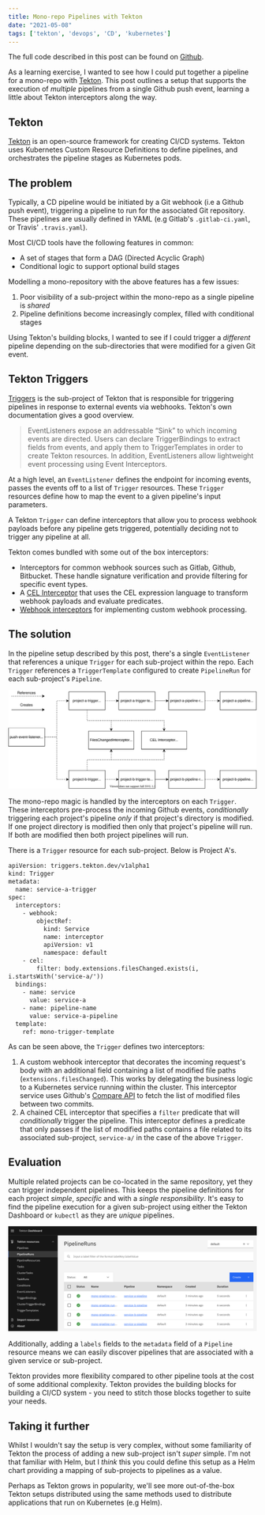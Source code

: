 ```yaml
---
title: Mono-repo Pipelines with Tekton
date: "2021-05-08"
tags: ['tekton', 'devops', 'CD', 'kubernetes']
---
```


The full code described in this post can be found on [Github](https://github.com/janakerman/tekton-mono-repo-demo).

As a learning exercise, I wanted to see how I could put together a pipeline for a mono-repo with [Tekton](https://tekton.dev/). This post outlines a setup that supports the execution of _multiple_ pipelines from a single Github push event, learning a little about Tekton interceptors along the way.


## Tekton

[Tekton](https://tekton.dev/) is an open-source framework for creating CI/CD systems. Tekton uses Kubernetes Custom Resource Definitions to define pipelines, and orchestrates the pipeline stages as Kubernetes pods.

## The problem

Typically, a CD pipeline would be initiated by a Git webhook (i.e a Github push event), triggering a pipeline to run for the associated Git repository. These
pipelines are usually defined in YAML (e.g Gitlab's `.gitlab-ci.yaml`, or Travis' `.travis.yaml`).

Most CI/CD tools have the following features in common:
* A set of stages that form a DAG (Directed Acyclic Graph)
* Conditional logic to support optional build stages

Modelling a mono-repository with the above features has a few issues:
1. Poor visibility of a sub-project within the mono-repo as a single pipeline is _shared_
2. Pipeline definitions become increasingly complex, filled with conditional stages

Using Tekton's building blocks, I wanted to see if I could trigger a _different_ pipeline depending on the sub-directories that were modified for a given Git event.

## Tekton Triggers

[Triggers](https://github.com/tektoncd/triggers) is the sub-project of Tekton that is responsible for triggering pipelines in response to external events via webhooks. Tekton's own documentation gives a good overview.

> EventListeners expose an addressable “Sink” to which incoming events are directed. Users can declare TriggerBindings to extract fields from events, and apply them to TriggerTemplates in order to create Tekton resources. In addition, EventListeners allow lightweight event processing using Event Interceptors.

At a high level, an `EventListener` defines the endpoint for incoming events, passes the events off to a list of `Trigger` resources. These `Trigger` resources define how to map the event to a given pipeline's input parameters.  

A Tekton `Trigger` can define interceptors that allow you to process webhook payloads before any pipeline gets triggered, potentially deciding not to trigger any pipeline at all. 

Tekton comes bundled with some out of the box interceptors:

* Interceptors for common webhook sources such as Gitlab, Github, Bitbucket. These handle signature verification and provide filtering for specific event types.
* A [CEL Interceptor](https://tekton.dev/docs/triggers/eventlisteners/#cel-interceptors) that uses the CEL expression language to transform webhook payloads and evaluate predicates.
* [Webhook interceptors](https://tekton.dev/docs/triggers/eventlisteners/#webhook-interceptors) for implementing custom webhook processing.


## The solution

In the pipeline setup described by this post, there's a single `EventListener` that references a unique `Trigger` for each sub-project within the repo. Each `Trigger` references a `TriggerTemplate` configured to create `PipelineRun` for each sub-project's `Pipeline`.


![Tekton Components](tekton-mono-components.svg)

The mono-repo magic is handled by the interceptors on each `Trigger`. These interceptors pre-process the incoming Github events, _conditionally_ triggering each project's pipeline _only_ if that project's directory is modified. If one project directory is modified then only that project's pipeline will run. If both are modified then both project pipelines will run.

There is a `Trigger` resource for each sub-project. Below is Project A's.

```
apiVersion: triggers.tekton.dev/v1alpha1
kind: Trigger
metadata:
  name: service-a-trigger
spec:
  interceptors:
    - webhook:
        objectRef:
          kind: Service
          name: interceptor
          apiVersion: v1
          namespace: default
    - cel:
        filter: body.extensions.filesChanged.exists(i, i.startsWith('service-a/'))
  bindings:
    - name: service
      value: service-a
    - name: pipeline-name
      value: service-a-pipeline
  template:
    ref: mono-trigger-template
```

As can be seen above, the `Trigger` defines two interceptors:
 1. A custom webhook interceptor that decorates the incoming request's body with an additional field containing a list of modified file paths (`extensions.filesChanged`). This works by delegating the business logic to a Kubernetes service running within the cluster. This interceptor service uses Github's [Compare API](https://docs.github.com/en/github/committing-changes-to-your-project/comparing-commits#comparing-commits) to fetch the list of modified files between two commits.
2. A chained CEL interceptor that specifies a `filter` predicate that will _conditionally_ trigger the pipeline. This interceptor defines a predicate that only passes if the list of modified paths contains a file related to its associated sub-project, `service-a/` in the case of the above `Trigger`.


## Evaluation

Multiple related projects can be co-located in the same repository, yet they can trigger independent pipelines. This keeps the pipeline definitions for each project _simple_, _specific_ and with a _single responsibility_. It's easy to find the pipeline execution for a given sub-project using either the Tekton Dashboard or `kubectl` as they are _unique_ pipelines.

![Tekton Dashboard](tekton-dashboard.png)

Additionally, adding a `labels` fields to the `metadata` field of a `Pipeline` resource means we can easily discover pipelines that are associated with a given service or sub-project.

Tekton provides more flexibility compared to other pipeline tools at the cost of some additional complexity. Tekton provides the building blocks for building a CI/CD system - you need to stitch those blocks together to suite your needs.


## Taking it further

Whilst I wouldn't say the setup is very complex, without some familiarity of Tekton the process of adding a new sub-project isn't _super_ simple. I'm not that familiar with Helm, but I _think_ this you could define this setup as a Helm chart providing a mapping of sub-projects to pipelines as a value.

Perhaps as Tekton grows in popularity, we'll see more out-of-the-box Tekton setups distributed using the same methods used to distribute applications that run on Kubernetes (e.g Helm).

